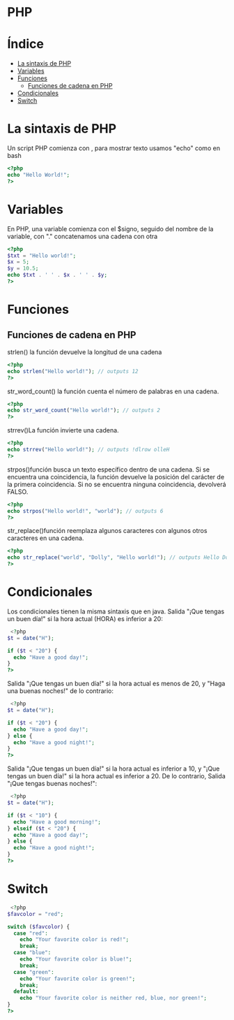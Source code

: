 # PHP

# Índice
- [La sintaxis de PHP](#la-sintaxis-de-php)
- [Variables](#variables)
- [Funciones](#funciones)
  - [Funciones de cadena en PHP](#funciones-de-cadena-en-php)
- [Condicionales](#condicionales)
- [Switch](#switch)

# La sintaxis de PHP
Un script PHP comienza con <?phpy termina con ?>, para mostrar texto usamos "echo" como en bash 
```php
<?php
echo "Hello World!";
?>
```

# Variables
En PHP, una variable comienza con el $signo, seguido del nombre de la variable, con "." concatenamos una cadena con otra
```php
<?php
$txt = "Hello world!";
$x = 5;
$y = 10.5;
echo $txt . ' ' . $x . ' ' . $y;
?> 
```

# Funciones 
## Funciones de cadena en PHP
strlen() la función devuelve la longitud de una cadena
```php
<?php
echo strlen("Hello world!"); // outputs 12
?> 
```
str_word_count() la función cuenta el número de palabras en una cadena. 
```php
<?php
echo str_word_count("Hello world!"); // outputs 2
?> 
```
strrev()La función invierte una cadena. 
```php
<?php
echo strrev("Hello world!"); // outputs !dlrow olleH
?> 
```
strpos()función busca un texto específico dentro de una cadena. Si se encuentra una coincidencia, la función devuelve la posición del carácter de la primera coincidencia. Si no se encuentra ninguna coincidencia, devolverá FALSO. 
```php
<?php
echo strpos("Hello world!", "world"); // outputs 6
?> 
```
str_replace()función reemplaza algunos caracteres con algunos otros caracteres en una cadena. 
```php
<?php
echo str_replace("world", "Dolly", "Hello world!"); // outputs Hello Dolly!
?> 
```

# Condicionales
Los condicionales tienen la misma sintaxis que en java.
Salida "¡Que tengas un buen día!" si la hora actual (HORA) es inferior a 20: 
```php
 <?php
$t = date("H");

if ($t < "20") {
  echo "Have a good day!";
}
?> 
```
Salida "¡Que tengas un buen día!" si la hora actual es menos de 20, y "Haga una buenas noches!" de lo contrario: 
```php
 <?php
$t = date("H");

if ($t < "20") {
  echo "Have a good day!";
} else {
  echo "Have a good night!";
}
?> 
```
Salida "¡Que tengas un buen día!" si la hora actual es inferior a 10, y "¡Que tengas un buen día!" si la hora actual es inferior a 20. De lo contrario, Salida "¡Que tengas buenas noches!": 
```php
 <?php
$t = date("H");

if ($t < "10") {
  echo "Have a good morning!";
} elseif ($t < "20") {
  echo "Have a good day!";
} else {
  echo "Have a good night!";
}
?> 
```

# Switch
```php
 <?php
$favcolor = "red";

switch ($favcolor) {
  case "red":
    echo "Your favorite color is red!";
    break;
  case "blue":
    echo "Your favorite color is blue!";
    break;
  case "green":
    echo "Your favorite color is green!";
    break;
  default:
    echo "Your favorite color is neither red, blue, nor green!";
}
?> 
```



```php

```
```php

```
```php

```
```php

```
```php

```
```php

```
```php

```
```php

```
```php

```
```php

```
```php

```
```php

```
```php

```
```php

```
```php

```



